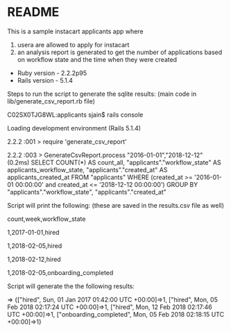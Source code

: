 # README

This is a sample instacart applicants app where 
1. usera are allowed to apply for instacart 
2. an analysis report is generated to get the number of applications based on workflow state and the time when they were created

* Ruby version  - 2.2.2p95
* Rails version -  5.1.4

Steps to run the script to generate the sqlite results: (main code in lib/generate_csv_report.rb file)

C02SX0TJG8WL:applicants sjain$ rails console

Loading development environment (Rails 5.1.4)

2.2.2 :001 > require 'generate_csv_report'

2.2.2 :003 >  GenerateCsvReport.process "2016-01-01","2018-12-12"
   (0.2ms)  SELECT COUNT(*) AS count_all, "applicants"."workflow_state" AS applicants_workflow_state, "applicants"."created_at" AS applicants_created_at FROM "applicants" WHERE (created_at >= '2016-01-01 00:00:00' and created_at <= '2018-12-12 00:00:00') GROUP BY "applicants"."workflow_state", "applicants"."created_at"

Script will print the following:  (these are saved in the results.csv file as well)

count,week,workflow_state

1,2017-01-01,hired

1,2018-02-05,hired

1,2018-02-12,hired

1,2018-02-05,onboarding_completed


Script will generate the the following results: 

=> {["hired", Sun, 01 Jan 2017 01:42:00 UTC +00:00]=>1, ["hired", Mon, 05 Feb 2018 02:17:24 UTC +00:00]=>1, ["hired", Mon, 12 Feb 2018 02:17:46 UTC +00:00]=>1, ["onboarding_completed", Mon, 05 Feb 2018 02:18:15 UTC +00:00]=>1} 


